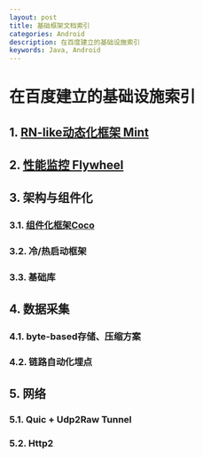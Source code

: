 ```yaml
---
layout: post
title: 基础框架文档索引
categories: Android
description: 在百度建立的基础设施索引
keywords: Java, Android
---
```


# 在百度建立的基础设施索引

## 1. [RN-like动态化框架 Mint](/2019/06/27/mint_summary)

## 2. [性能监控 Flywheel](/2019/06/27/flywheel)

## 3. 架构与组件化 

### 3.1. [组件化框架Coco](/2019/06/27/coco)

### 3.2. 冷/热启动框架

### 3.3. 基础库

## 4. 数据采集

### 4.1. byte-based存储、压缩方案

### 4.2. 链路自动化埋点

## 5. 网络

### 5.1. Quic + Udp2Raw Tunnel

### 5.2. Http2